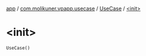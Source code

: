 [app](../../index.md) / [com.molikuner.vpapp.usecase](../index.md) / [UseCase](index.md) / [&lt;init&gt;](./-init-.md)

# &lt;init&gt;

`UseCase()`
